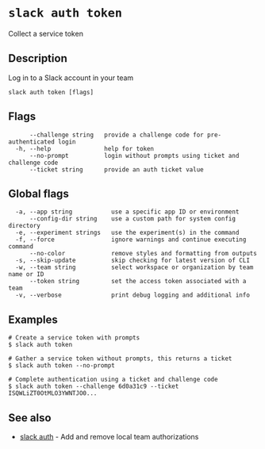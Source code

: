 # `slack auth token`

Collect a service token

## Description

Log in to a Slack account in your team

```
slack auth token [flags]
```

## Flags

```
      --challenge string   provide a challenge code for pre-authenticated login
  -h, --help               help for token
      --no-prompt          login without prompts using ticket and challenge code
      --ticket string      provide an auth ticket value
```

## Global flags

```
  -a, --app string           use a specific app ID or environment
      --config-dir string    use a custom path for system config directory
  -e, --experiment strings   use the experiment(s) in the command
  -f, --force                ignore warnings and continue executing command
      --no-color             remove styles and formatting from outputs
  -s, --skip-update          skip checking for latest version of CLI
  -w, --team string          select workspace or organization by team name or ID
      --token string         set the access token associated with a team
  -v, --verbose              print debug logging and additional info
```

## Examples

```
# Create a service token with prompts
$ slack auth token

# Gather a service token without prompts, this returns a ticket
$ slack auth token --no-prompt

# Complete authentication using a ticket and challenge code
$ slack auth token --challenge 6d0a31c9 --ticket ISQWLiZT0OtMLO3YWNTJO0...
```

## See also

* [slack auth](slack_auth)	 - Add and remove local team authorizations

